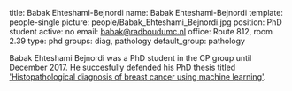 title: Babak Ehteshami-Bejnordi
name: Babak Ehteshami-Bejnordi
template: people-single
picture: people/Babak_Ehteshami_Bejnordi.jpg
position: PhD student
active: no
email: babak@radboudumc.nl
office: Route 812, room 2.39
type: phd
groups: diag, pathology
default_group: pathology

Babak Ehteshami Bejnordi was a PhD student in the CP group until December 2017. He succesfully defended his PhD thesis titled ['Histopathological diagnosis of breast cancer using machine learning'](https://www.computationalpathologygroup.eu/publications/bejn17a/).
